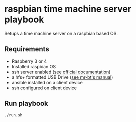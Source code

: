 # raspbian time machine server playbook

Setups a time machine server on a raspbian based OS.

## Requirements

* Raspberry 3 or 4
* Installed raspbian OS
* ssh server enabled ([see official documentation](https://www.raspberrypi.org/documentation/remote-access/ssh/))
* a hfs+ formatted USB Drive ([see mr-bt's manual](https://github.com/mr-bt/raspberrypi-timemachine#1-format-the-hard-drive))
* ansible installed on a client device
* ssh configured on client device

## Run playbook

```
./run.sh
```
